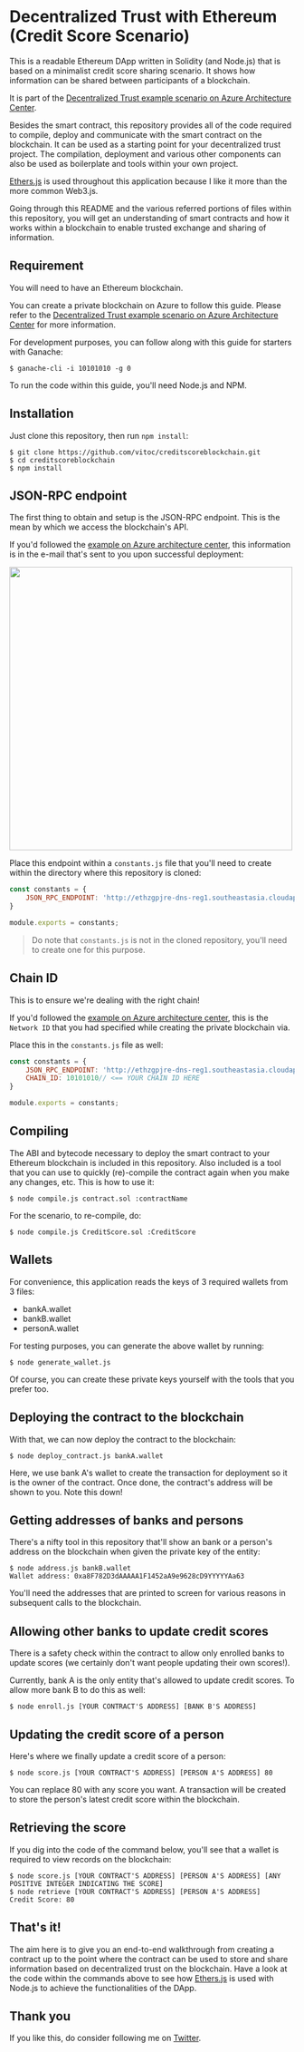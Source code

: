 # Decentralized Trust with Ethereum (Credit Score Scenario)

This is a readable Ethereum DApp written in Solidity (and Node.js) that is based on a minimalist credit score sharing scenario. It shows how information can be shared between participants of a blockchain.

It is part of the [Decentralized Trust example scenario on Azure Architecture Center][architecture].

Besides the smart contract, this repository provides all of the code required to compile, deploy and communicate with the smart contract on the blockchain. It can be used as a starting point for your decentralized trust project. The compilation, deployment and various other components can also be used as boilerplate and tools within your own project.

[Ethers.js][ethers] is used throughout this application because I like it more than the more common Web3.js. 

Going through this README and the various referred portions of files within this repository, you will get an understanding of smart contracts and how it works within a blockchain to enable trusted exchange and sharing of information.

## Requirement

You will need to have an Ethereum blockchain.

You can create a private blockchain on Azure to follow this guide. Please refer to the [Decentralized Trust example scenario on Azure Architecture Center][architecture] for more information. 

For development purposes, you can follow along with this guide for starters with Ganache:

```console
$ ganache-cli -i 10101010 -g 0
```

To run the code within this guide, you'll need Node.js and NPM.

## Installation

Just clone this repository, then run `npm install`:

```console
$ git clone https://github.com/vitoc/creditscoreblockchain.git
$ cd creditscoreblockchain
$ npm install
```

## JSON-RPC endpoint

The first thing to obtain and setup is the JSON-RPC endpoint. This is the mean by which we access the blockchain's API.

If you'd followed the [example on Azure architecture center][architecture], this information is in the e-mail that's sent to you upon successful deployment:

<img src="https://github.com/vitoc/creditscoreblockchain/blob/master/media/mail.png" width="500" />

Place this endpoint within a `constants.js` file that you'll need to create within the directory where this repository is cloned:

```js
const constants = {
    JSON_RPC_ENDPOINT: 'http://ethzgpjre-dns-reg1.southeastasia.cloudapp.azure.com:8540'
}

module.exports = constants;
```
>  Do note that `constants.js` is not in the cloned repository, you'll need to create one for this purpose. 

## Chain ID

This is to ensure we're dealing with the right chain! 

If you'd followed the [example on Azure architecture center][architecture], this is the `Network ID` that you had specified while creating the private blockchain via.

Place this in the `constants.js` file as well:

```js
const constants = {
    JSON_RPC_ENDPOINT: 'http://ethzgpjre-dns-reg1.southeastasia.cloudapp.azure.com:8540',
    CHAIN_ID: 10101010// <== YOUR CHAIN ID HERE
}

module.exports = constants;
```

## Compiling

The ABI and bytecode necessary to deploy the smart contract to your Ethereum blockchain is included in this repository. Also included  is a tool that you can use to quickly (re)-compile the contract again when you make any changes, etc. This is how to use it:

```console
$ node compile.js contract.sol :contractName
```

For the scenario, to re-compile, do:

```console
$ node compile.js CreditScore.sol :CreditScore
```

## Wallets

For convenience, this application reads the keys of 3 required wallets from 3 files:

* bankA.wallet
* bankB.wallet
* personA.wallet

For testing purposes, you can generate the above wallet by running:

```console
$ node generate_wallet.js
```

Of course, you can create these private keys yourself with the tools that you prefer too.

## Deploying the contract to the blockchain

With that, we can now deploy the contract to the blockchain:

```console
$ node deploy_contract.js bankA.wallet
```

Here, we use bank A's wallet to create the transaction for deployment so it is the owner of the contract. Once done, the contract's address will be shown to you. Note this down!

## Getting addresses of banks and persons

There's a nifty tool in this repository that'll show an bank or a person's address on the blockchain when given the private key of the entity:

```console
$ node address.js bankB.wallet
Wallet address: 0xa8F782D3dAAAAA1F1452aA9e9628cD9YYYYYAa63
```

You'll need the addresses that are printed to screen for various reasons in subsequent calls to the blockchain.

## Allowing other banks to update credit scores

There is a safety check within the contract to allow only enrolled banks to update scores (we certainly don't want people updating their own scores!). 

Currently, bank A is the only entity that's allowed to update credit scores. To allow more bank B to do this as well:

```console
$ node enroll.js [YOUR CONTRACT'S ADDRESS] [BANK B'S ADDRESS]
```

## Updating the credit score of a person

Here's where we finally update a credit score of a person:

```console
$ node score.js [YOUR CONTRACT'S ADDRESS] [PERSON A'S ADDRESS] 80
```

You can replace 80 with any score you want. A transaction will be created to store the person's latest credit score within the blockchain. 

## Retrieving the score

If you dig into the code of the command below, you'll see that a wallet is required to view records on the blockchain:

```console
$ node score.js [YOUR CONTRACT'S ADDRESS] [PERSON A'S ADDRESS] [ANY POSITIVE INTEGER INDICATING THE SCORE]
$ node retrieve [YOUR CONTRACT'S ADDRESS] [PERSON A'S ADDRESS]
Credit Score: 80
```

## That's it!

The aim here is to give you an end-to-end walkthrough from creating a contract up to the point where the contract can be used to store and share information based on decentralized trust on the blockchain. Have a look at the code within the commands above to see how [Ethers.js][ethers] is used with Node.js to achieve the functionalities of the DApp.

## Thank you

If you like this, do consider following me on [Twitter][twitter].

[architecture]: https://docs.microsoft.com/en-us/azure/architecture/example-scenario/apps/decentralized-trust
[ethers]: https://github.com/ethers-io/ethers.js/
[twitter]: https://twitter.com/vitoc/